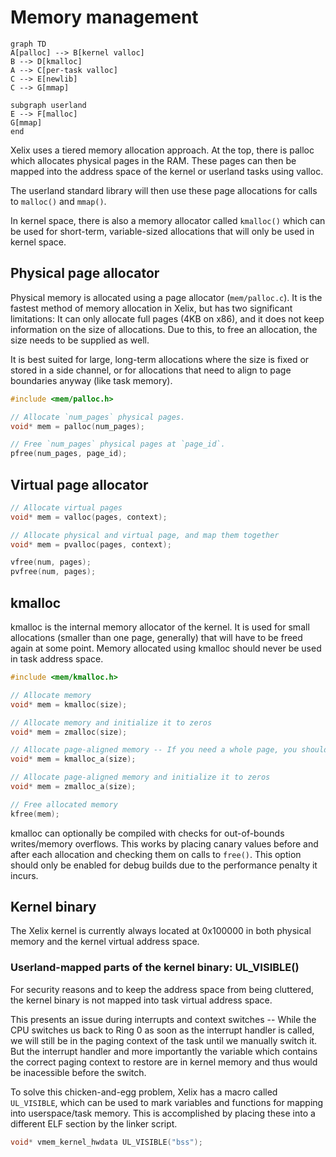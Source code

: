 # Memory management

```mermaid
graph TD
A[palloc] --> B[kernel valloc]
B --> D[kmalloc]
A --> C[per-task valloc]
C --> E[newlib]
C --> G[mmap]

subgraph userland
E --> F[malloc]
G[mmap]
end
```

Xelix uses a tiered memory allocation approach. At the top, there is palloc which allocates physical pages in the RAM. These pages can then be mapped into the address space of the kernel or userland tasks using valloc.

The userland standard library will then use these page allocations for calls to `malloc()` and `mmap()`.

In kernel space, there is also a memory allocator called `kmalloc()` which can be used for short-term, variable-sized allocations that will only be used in kernel space.


## Physical page allocator

Physical memory is allocated using a page allocator (`mem/palloc.c`). It is the fastest method of memory allocation in Xelix, but has two significant limitations: It can only allocate full pages (4KB on x86), and it does not keep information on the size of allocations. Due to this, to free an allocation, the size needs to be supplied as well.

It is best suited for large, long-term allocations where the size is fixed or stored in a side channel, or for allocations that need to align to page boundaries anyway (like task memory).

```c
#include <mem/palloc.h>

// Allocate `num_pages` physical pages.
void* mem = palloc(num_pages);

// Free `num_pages` physical pages at `page_id`.
pfree(num_pages, page_id);
```

## Virtual page allocator

```c
// Allocate virtual pages
void* mem = valloc(pages, context);

// Allocate physical and virtual page, and map them together
void* mem = pvalloc(pages, context);

vfree(num, pages);
pvfree(num, pages);
```

## kmalloc

kmalloc is the internal memory allocator of the kernel. It is used for small allocations (smaller than one page, generally) that will have to be freed again at some point. Memory allocated using kmalloc should never be used in task address space.

```c
#include <mem/kmalloc.h>

// Allocate memory
void* mem = kmalloc(size);

// Allocate memory and initialize it to zeros
void* mem = zmalloc(size);

// Allocate page-aligned memory -- If you need a whole page, you should use palloc instead
void* mem = kmalloc_a(size);

// Allocate page-aligned memory and initialize it to zeros
void* mem = zmalloc_a(size);

// Free allocated memory
kfree(mem);
```

kmalloc can optionally be compiled with checks for out-of-bounds writes/memory overflows. This works by placing canary values before and after each allocation and checking them on calls to `free()`. This option should only be enabled for debug builds due to the performance penalty it incurs.

## Kernel binary

The Xelix kernel is currently always located at 0x100000 in both physical memory and the kernel virtual address space.

### Userland-mapped parts of the kernel binary: UL_VISIBLE()

For security reasons and to keep the address space from being cluttered, the kernel binary is not mapped into task virtual address space.

This presents an issue during interrupts and context switches -- While the CPU switches us back to Ring 0 as soon as the interrupt handler is called, we will still be in the paging context of the task until we manually switch it. But the interrupt handler and more importantly the variable which contains the correct paging context to restore are in kernel memory and thus would be inacessible before the switch.

To solve this chicken-and-egg problem, Xelix has a macro called `UL_VISIBLE`, which can be used to mark variables and functions for mapping into userspace/task memory. This is accomplished by placing these into a different ELF section by the linker script.

```c
void* vmem_kernel_hwdata UL_VISIBLE("bss");
```
